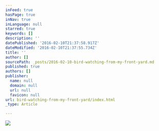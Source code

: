 ```yaml
---
inFeed: true
hasPage: true
inNav: true
inLanguage: null
starred: true
keywords: []
description: ''
datePublished: '2016-02-10T21:37:58.917Z'
dateModified: '2016-02-10T21:37:55.734Z'
title: ''
author: []
sourcePath: _posts/2016-02-10-bird-watching-from-my-front-yard.md
published: true
authors: []
publisher:
  name: null
  domain: null
  url: null
  favicon: null
url: bird-watching-from-my-front-yard/index.html
_type: Article

---
```

![](https://s3-us-west-2.amazonaws.com/the-grid-img/p/ab42ea65d33d12e29fe144970ff0e5f097be1e85.jpg)